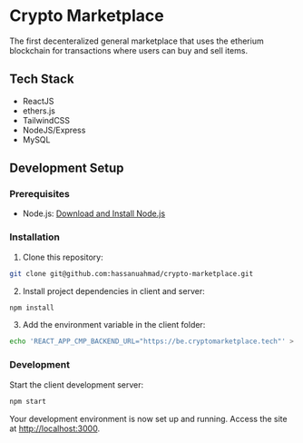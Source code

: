 # Crypto Marketplace

The first decenteralized general marketplace that uses the etherium blockchain for transactions where users can buy and sell items.

## Tech Stack

* ReactJS
* ethers.js
* TailwindCSS
* NodeJS/Express
* MySQL

## Development Setup

### Prerequisites

- Node.js: [Download and Install Node.js](https://nodejs.org/)

### Installation

1. Clone this repository:

```bash
git clone git@github.com:hassanuahmad/crypto-marketplace.git
```

2. Install project dependencies in client and server:

```bash
npm install
```

3. Add the environment variable in the client folder:

```bash
echo 'REACT_APP_CMP_BACKEND_URL="https://be.cryptomarketplace.tech"' > .env
```

### Development

Start the client development server:

```bash
npm start
```

Your development environment is now set up and running. Access the site at [http://localhost:3000](http://localhost:3000).
